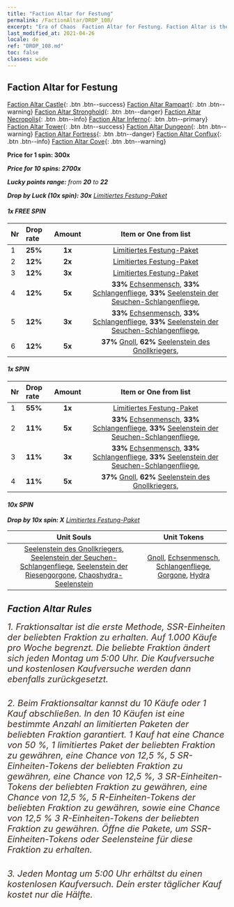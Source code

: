 ```yaml
---
title: "Faction Altar for Festung"
permalink: /FactionAltar/DROP_108/
excerpt: "Era of Chaos  Faction Altar for Festung. Faction Altar is the primary method for obtaining SSR units from the popular faction. Limited to 1,000 purchases each week. The popular faction changes at 05:00 every Monday. Purchase attempts and free purchase attempts will also reset then."
last_modified_at: 2021-04-26
locale: de
ref: "DROP_108.md"
toc: false
classes: wide
---
```


##  Faction Altar for **Festung**

  [Faction Altar Castle](/de/FactionAltar/DROP_101/){: .btn .btn--success} [Faction Altar Rampart](/de/FactionAltar/DROP_102/){: .btn .btn--warning} [Faction Altar Stronghold](/de/FactionAltar/DROP_103/){: .btn .btn--danger} [Faction Altar Necropolis](/de/FactionAltar/DROP_104/){: .btn .btn--info} [Faction Altar Inferno](/de/FactionAltar/DROP_105/){: .btn .btn--primary} [Faction Altar Tower](/de/FactionAltar/DROP_106/){: .btn .btn--success} [Faction Altar Dungeon](/de/FactionAltar/DROP_107/){: .btn .btn--warning} [Faction Altar Fortress](/de/FactionAltar/DROP_108/){: .btn .btn--danger} [Faction Altar Conflux](/de/FactionAltar/DROP_109/){: .btn .btn--info} [Faction Altar Cove](/de/FactionAltar/DROP_112/){: .btn .btn--warning} 

  **Price for 1 spin: 300x** <i class="fas fa-gem"/>

  **Price for 10 spins: 2700x** <i class="fas fa-gem"/>

  **Lucky points range:** from **20** to **22**

  **Drop by Luck (10x spin): 30x** [Limitiertes Festung-Paket](/ItemsDE/con_2142/)

####  1x FREE SPIN 

  |    Nr    |  Drop rate  |  Amount   |   Item or One from list  |
  |:---------|:------------|:---------:|:------------------------:|
  | 1 | **25%** | **1x** | [Limitiertes Festung-Paket](/ItemsDE/con_2142/) |
  | 2 | **12%** | **2x** | [Limitiertes Festung-Paket](/ItemsDE/con_2142/) |
  | 3 | **12%** | **3x** | [Limitiertes Festung-Paket](/ItemsDE/con_2142/) |
  | 4 | **12%** | **5x** |  **33%** [Echsenmensch](/ItemsDE/unt_254/),  **33%** [Schlangenfliege](/ItemsDE/unt_255/),  **33%** [Seelenstein der Seuchen-Schlangenfliege](/ItemsDE/unt_337/),  |
  | 5 | **12%** | **3x** |  **33%** [Echsenmensch](/ItemsDE/unt_254/),  **33%** [Schlangenfliege](/ItemsDE/unt_255/),  **33%** [Seelenstein der Seuchen-Schlangenfliege](/ItemsDE/unt_337/),  |
  | 6 | **12%** | **5x** |  **37%** [Gnoll](/ItemsDE/unt_253/),  **62%** [Seelenstein des Gnollkriegers](/ItemsDE/unt_336/),  |


####  1x SPIN 

  |    Nr    |  Drop rate  |  Amount   |   Item or One from list  |
  |:---------|:------------|:---------:|:------------------------:|
  | 1 | **55%** | **1x** | [Limitiertes Festung-Paket](/ItemsDE/con_2142/) |
  | 2 | **11%** | **5x** |  **33%** [Echsenmensch](/ItemsDE/unt_254/),  **33%** [Schlangenfliege](/ItemsDE/unt_255/),  **33%** [Seelenstein der Seuchen-Schlangenfliege](/ItemsDE/unt_337/),  |
  | 3 | **11%** | **3x** |  **33%** [Echsenmensch](/ItemsDE/unt_254/),  **33%** [Schlangenfliege](/ItemsDE/unt_255/),  **33%** [Seelenstein der Seuchen-Schlangenfliege](/ItemsDE/unt_337/),  |
  | 4 | **11%** | **5x** |  **37%** [Gnoll](/ItemsDE/unt_253/),  **62%** [Seelenstein des Gnollkriegers](/ItemsDE/unt_336/),  |


####  10x SPIN 

  **Drop by 10x spin: X** [Limitiertes Festung-Paket](/ItemsDE/con_2142/)

  |    Unit Souls    |  Unit Tokens  |
  |:----------------:|:-------------:|
  | [Seelenstein des Gnollkriegers](/ItemsDE/unt_336/), [Seelenstein der Seuchen-Schlangenfliege](/ItemsDE/unt_337/), [Seelenstein der Riesengorgone](/ItemsDE/unt_339/), [Chaoshydra-Seelenstein](/ItemsDE/unt_341/) | [Gnoll](/ItemsDE/unt_253/), [Echsenmensch](/ItemsDE/unt_254/), [Schlangenfliege](/ItemsDE/unt_255/), [Gorgone](/ItemsDE/unt_257/), [Hydra](/ItemsDE/unt_259/) |



## Faction Altar Rules

  <span style="color: #3c2a1e;font-size:20px">1. Fraktionsaltar ist die erste Methode, SSR-Einheiten der beliebten Fraktion zu erhalten. Auf 1.000 Käufe pro Woche begrenzt. Die beliebte Fraktion ändert sich jeden Montag um 5:00 Uhr. Die Kaufversuche und kostenlosen Kaufversuche werden dann ebenfalls zurückgesetzt.</span><br/>

<br/>  <span style="color: #3c2a1e;font-size:20px">2. Beim Fraktionsaltar kannst du 10 Käufe oder 1 Kauf abschließen. In den 10 Käufen ist eine bestimmte Anzahl an limitierten Paketen der beliebten Fraktion garantiert. 1 Kauf hat eine Chance von 50 %, 1 limitiertes Paket der beliebten Fraktion zu gewähren, eine Chance von 12,5 %, 5 SR-Einheiten-Tokens der beliebten Fraktion zu gewähren, eine Chance von 12,5 %, 3 SR-Einheiten-Tokens der beliebten Fraktion zu gewähren, eine Chance von 12,5 %, 5 R-Einheiten-Tokens der beliebten Fraktion zu gewähren, sowie eine Chance von 12,5 % 3 R-Einheiten-Tokens der beliebten Fraktion zu gewähren. Öffne die Pakete, um SSR-Einheiten-Tokens oder Seelensteine für diese Fraktion zu erhalten.</span>

<br/>  <span style="color: #3c2a1e;font-size:20px">3. Jeden Montag um 5:00 Uhr erhältst du einen kostenlosen Kaufversuch. Dein erster täglicher Kauf kostet nur die Hälfte.</span><br/>

<br/>